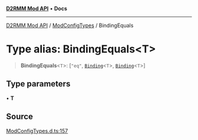 [**D2RMM Mod API**](../../index.md) • **Docs**

***

[D2RMM Mod API](../../modules.md) / [ModConfigTypes](../index.md) / BindingEquals

# Type alias: BindingEquals\<T\>

> **BindingEquals**\<`T`\>: [`"eq"`, [`Binding`](Binding.md)\<`T`\>, [`Binding`](Binding.md)\<`T`\>]

## Type parameters

• **T**

## Source

[ModConfigTypes.d.ts:157](https://github.com/olegbl/d2rmm/blob/7b50646c3690465cf5277007fc3d5d33286edb15/src/renderer/ModConfigTypes.d.ts#L157)
